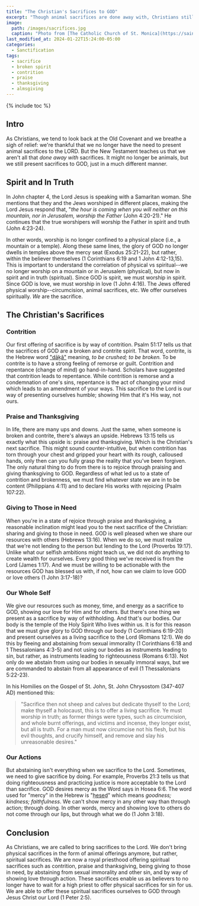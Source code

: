 ```yaml
---
title: "The Christian's Sacrifices to GOD"
excerpt: "Though animal sacrifices are done away with, Christians still need to sacrifice to GOD."
image: 
  path: /images/sacrifices.jpg
  caption: "Photo from [The Catholic Church of St. Monica](https://saintmonicas.com/resources/online-giving/)"
last_modified_at: 2024-01-22T15:24:00-05:00
categories:
  - Sanctification
tags: 
  - sacrifice
  - broken spirit
  - contrition
  - praise
  - thanksgiving
  - almsgiving
---
```


{% include toc %}

## Intro
As Christians, we tend to look back at the Old Covenant and we breathe a sigh of relief: we're thankful that we no longer have the need to present animal sacrifices to the LORD. But the New Testament teaches us that we aren't all that *done away with* sacrifices. It might no longer be animals, but we still present sacrifices to GOD, just in a much different manner.

## Spirit and In Truth
In John chapter 4, the Lord Jesus is speaking with a Samaritan woman. She mentions that they and the Jews worshiped in different places, making the Lord Jesus respond that, "*the hour is coming when you will neither on this mountain, nor in Jerusalem, worship the Father* (John 4:20-21)." He continues that the true worshipers will worship the Father in spirit and truth (John 4:23-24).

In other words, worship is no longer confined to a physical place (i.e., a mountain or a temple). Along these same lines, the glory of GOD no longer dwells in temples above the mercy seat (Exodus 25:21-22), but rather, within the believer themselves (1 Corinthians 6:19 and 1 John 4:12-13,15). This is important to understand the correlation of physical vs spiritual--we no longer worship on a mountain or in Jerusalem (physical), but now in spirit and in truth (spiritual). Since GOD is spirit, we must worship in spirit. Since GOD is love, we must worship in love (1 John 4:16). The Jews offered physical worship--circumcision, animal sacrifices, etc. We offer ourselves spiritually. *We* are the sacrifice.

## The Christian's Sacrifices
### Contrition
Our first offering of sacrifice is by way of contrition. Psalm 51:17 tells us that the sacrifices of GOD are a broken and contrite spirit. That word, contrite, is the Hebrew word ["dāḵâ"](https://www.blueletterbible.org/lexicon/h1794/kjv/wlc/0-1/) meaning, *to be crushed; to be broken.* To be contrite is to have a strong feeling of remorse or guilt. Contrition and repentance (change of mind) go hand-in-hand. Scholars have suggested that contrition leads to repentance. While contrition is remorse and a condemnation of one's sins, repentance is the act of changing your mind which leads to an amendment of your ways. This sacrifice to the Lord is our way of presenting ourselves humble; showing Him that it's His way, not ours.

### Praise and Thanksgiving
In life, there are many ups and downs. Just the same, when someone is broken and contrite, there's always an upside. Hebrews 13:15 tells us exactly what this upside is: praise and thanksgiving. Which is the Christian's next sacrifice. This might sound counter-intuitive, but when contrition has torn through your chest and gripped your heart with its rough, calloused hands, only then can you fully grasp the reality that you've been forgiven. The only natural thing to do from there is to rejoice through praising and giving thanksgiving to GOD. Regardless of what led us to a state of contrition and brokenness, we must find whatever state we are in to be content (Philippians 4:11) and to declare His works with rejoicing (Psalm 107:22).

### Giving to Those in Need
When you're in a state of rejoice through praise and thanksgiving, a reasonable inclination might lead you to the next sacrifice of the Christian: sharing and giving to those in need. GOD is well pleased when we share our resources with others (Hebrews 13:16). When we do so, we must realize that we're not lending to the person but lending to the Lord (Proverbs 19:17). Unlike what our selfish ambitions might teach us, we did not do anything to create wealth for ourselves. Every good thing we've received is from the Lord (James 1:17). And we must be willing to be actionable with the resources GOD has blessed us with, if not, how can we claim to love GOD or love others (1 John 3:17-18)?

### Our Whole Self
We give our resources such as money, time, and energy as a sacrifice to GOD, showing our love for Him and for others. But there's one thing we present as a sacrifice by way of withholding. And that's our bodies. Our body is the temple of the Holy Spirit Who lives within us. It is for this reason that we must give glory to GOD through our body (1 Corinthians 6:19-20) and present ourselves as a living sacrifice to the Lord (Romans 12:1). We do this by fleeing and abstaining from sexual immorality (1 Corinthians 6:18 and 1 Thessalonians 4:3-5) and not using our bodies as instruments leading to sin, but rather, as instruments leading to righteousness (Romans 6:13). Not only do we abstain from using our bodies in sexually immoral ways, but we are commanded to abstain from all appearance of evil (1 Thessalonians 5:22-23).

In his Homilies on the Gospel of St. John, St. John Chrysostom (347-407 AD) mentioned this:

> "Sacrifice then not sheep and calves but dedicate thyself to the Lord; make thyself a holocaust, this is to offer a living sacrifice. Ye must worship in truth; as former things were types, such as circumcision, and whole burnt offerings, and victims and incense, they longer exist, but all is truth. For a man must now circumcise not his flesh, but his evil thoughts, and crucify himself, and remove and slay his unreasonable desires."

### Our Actions
But abstaining isn't everything when we sacrifice to the Lord. Sometimes, we need to give sacrifice by doing. For example, Proverbs 21:3 tells us that doing righteousness and practicing justice is more acceptable to the Lord than sacrifice. GOD desires mercy as the Word says in Hosea 6:6. The word used for "mercy" in the Hebrew is "[ḥeseḏ](https://www.blueletterbible.org/lexicon/h2617/kjv/wlc/0-1/)" which means *goodness; kindness; faithfulness*. We can't show mercy in any other way than through action; through doing. In other words, mercy and showing love to others do not come through our lips, but through what we do (1 John 3:18).

## Conclusion
As Christians, we are called to bring sacrifices to the Lord. We don't bring physical sacrifices in the form of animal offerings anymore, but rather, spiritual sacrifices. We are now a royal priesthood offering spiritual sacrifices such as contrition, praise and thanksgiving, being giving to those in need, by abstaining from sexual immorality and other sin, and by way of showing love through action. These sacrifices enable us as believers to no longer have to wait for a high priest to offer physical sacrifices for sin for us. We are able to offer these spiritual sacrifices ourselves to GOD through Jesus Christ our Lord (1 Peter 2:5). 


<script src='https://www.blueletterbible.org/assets-v3/scripts/blbToolTip/BLB_ScriptTagger-min.js' type='text/javascript'></script>
<script type='text/javascript'>
BLB.Tagger.Translation = 'NKJV';
BLB.Tagger.HyperLinks = 'all'; 
BLB.Tagger.HideTanslationAbbrev = false;
BLB.Tagger.TargetNewWindow = true;
BLB.Tagger.Style = 'par'; 
BLB.Tagger.NoSearchTagNames = '';
BLB.Tagger.NoSearchClassNames = 'noTag doNotTag'; 
</script>
